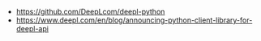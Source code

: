 - https://github.com/DeepLcom/deepl-python
- https://www.deepl.com/en/blog/announcing-python-client-library-for-deepl-api
